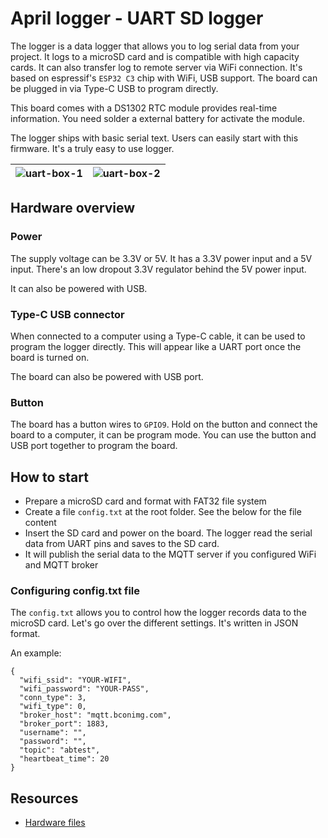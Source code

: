 # April logger - UART SD logger

The logger is a data logger that allows you to log serial data from your project. It logs to a microSD card and is compatible with high capacity cards. It can also transfer log to remote server via WiFi connection. It's based on espressif's `ESP32 C3` chip with WiFi, USB support. The board can be plugged in via Type-C USB to program directly.

This board comes with a DS1302 RTC module provides real-time information. You need solder a external battery for activate the module.

The logger ships with basic serial text. Users can easily start with this firmware. It's a truly easy to use logger.

| ![uart-box-1](https://i1.aprbrother.com/sd_logger6.jpg-320.jpg) | ![uart-box-2](https://i1.aprbrother.com/sd_logger7.jpg-320.jpg) |
|------|--------------|

## Hardware overview ##

### Power ###

The supply voltage can be 3.3V or 5V. It has a 3.3V power input and a 5V input. There's an low dropout 3.3V regulator behind the 5V power input.

It can also be powered with USB.

### Type-C USB connector ###

When connected to a computer using a Type-C cable, it can be used to program the logger directly. This will appear like a UART port once the board is turned on. 

The board can also be powered with USB port.

### Button ###

The board has a button wires to `GPIO9`. Hold on the button and connect the board to a computer, it can be program mode. You can use the button and USB port together to program the board.

## How to start ##

* Prepare a microSD card and format with FAT32 file system
* Create a file `config.txt` at the root folder. See the below for the file content
* Insert the SD card and power on the board. The logger read the serial data from UART pins and saves to the SD card. 
* It will publish the serial data to the MQTT server if you configured WiFi and MQTT broker

### Configuring config.txt file ###

The `config.txt` allows you to control how the logger records data to the microSD card. Let's go over the different settings. It's written in JSON format.

An example:

```
{
  "wifi_ssid": "YOUR-WIFI",
  "wifi_password": "YOUR-PASS",
  "conn_type": 3,
  "wifi_type": 0,
  "broker_host": "mqtt.bconimg.com",
  "broker_port": 1883,
  "username": "",
  "password": "",
  "topic": "abtest",
  "heartbeat_time": 20
}

```

## Resources ##

* [Hardware files](https://github.com/AprilBrother/ab-hardware/tree/master/april-logger)
